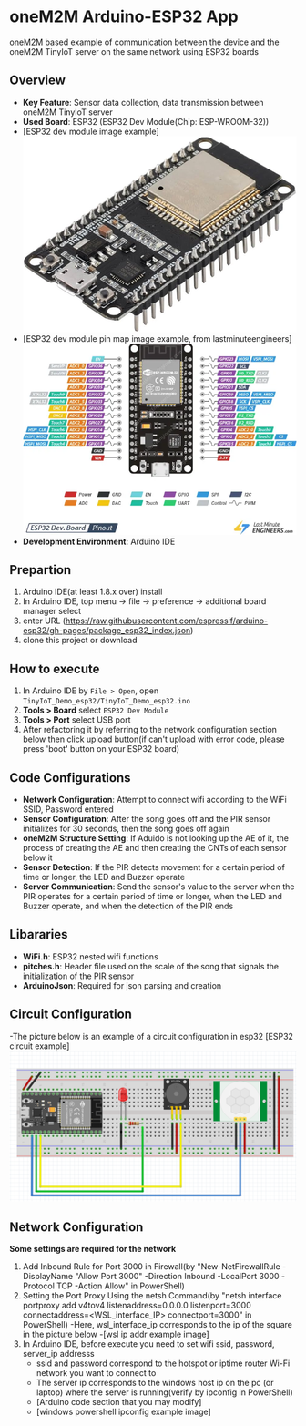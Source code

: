 
# oneM2M Arduino-ESP32 App

[oneM2M](https://www.onem2m.org/) based example of communication between the device and the oneM2M TinyIoT server on the same network using ESP32 boards  

## Overview
- **Key Feature**: Sensor data collection, data transmission between oneM2M TinyIoT server 
- **Used Board**: ESP32 (ESP32 Dev Module(Chip: ESP-WROOM-32))
- [ESP32 dev module image example]<img src="./images/esp32 dev module image.jpg">
- [ESP32 dev module pin map image example, from lastminuteengineers]<img src="./images/ESP32-Pinout.webp">
- **Development Environment**: Arduino IDE

## Prepartion
1. Arduino IDE(at least 1.8.x over) install
2. In Arduino IDE, top menu -> file -> preference -> additional board manager select
3. enter URL (https://raw.githubusercontent.com/espressif/arduino-esp32/gh-pages/package_esp32_index.json)
4. clone this project or download

## How to execute
1. In Arduino IDE by `File > Open`, open `TinyIoT_Demo_esp32/TinyIoT_Demo_esp32.ino` 
2. **Tools > Board** select `ESP32 Dev Module`  
3. **Tools > Port** select USB port  
4. After refactoring it by referring to the network configuration section below then click upload button(if can't upload with error code, please press 'boot' button on your ESP32 board)

## Code Configurations
- **Network Configuration**: Attempt to connect wifi according to the WiFi SSID, Password entered
- **Sensor Configuration**: After the song goes off and the PIR sensor initializes for 30 seconds, then the song goes off again
- **oneM2M Structure Setting**: If Aduido is not looking up the AE of it, the process of creating the AE and then creating the CNTs of each sensor below it
- **Sensor Detection**: If the PIR detects movement for a certain period of time or longer, the LED and Buzzer operate
- **Server Communication**: Send the sensor's value to the server when the PIR operates for a certain period of time or longer, when the LED and Buzzer operate, and when the detection of the PIR ends

## Libararies
- **WiFi.h**: ESP32 nested wifi functions   
- **pitches.h**: Header file used on the scale of the song that signals the initialization of the PIR sensor
- **ArduinoJson**: Required for json parsing and creation

## Circuit Configuration
-The picture below is an example of a circuit configuration in esp32
[ESP32 circuit example]<img src="./images/esp32 circuit example.png">

## Network Configuration
**Some settings are required for the network**
1. Add Inbound Rule for Port 3000 in Firewall(by "New-NetFirewallRule -DisplayName "Allow Port 3000" -Direction Inbound -LocalPort 3000 -Protocol TCP -Action Allow" in PowerShell)
2. Setting the Port Proxy Using the netsh Command(by "netsh interface portproxy add v4tov4 listenaddress=0.0.0.0 listenport=3000 connectaddress=<WSL_interface_IP> connectport=3000" in PowerShell)
   -Here, wsl_interface_ip corresponds to the ip of the square in the picture below
   -[wsl ip addr example image]
3. In Arduino IDE, before execute you need to set wifi ssid, password, server_ip addresss
   - ssid and password correspond to the hotspot or iptime router Wi-Fi network you want to connect to
   - The server ip corresponds to the windows host ip on the pc (or laptop) where the server is running(verify by ipconfig in PowerShell)
   - [Arduino code section that you may modify]
   - [windows powershell ipconfig example image]

